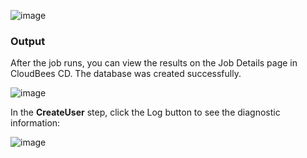 

![image](images/CreateUser/EC-WLSCreateUserStatus2.png)


### Output

After the job runs, you can view the results on the Job Details page in CloudBees CD. The database was created successfully.

![image](images/CreateUser/EC-WLSCreateUserStatus3.png)

In the **CreateUser** step, click the Log button to see the diagnostic information:


![image](images/CreateUser/EC-WLSCreateUserStatus4.png)


